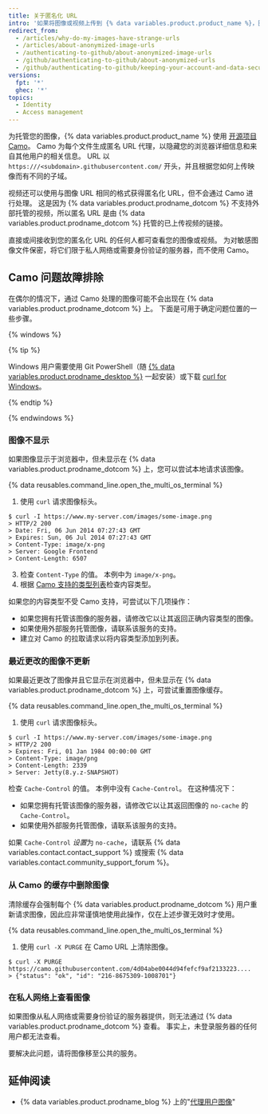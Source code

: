 ```yaml
---
title: 关于匿名化 URL
intro: '如果将图像或视频上传到 {% data variables.product.product_name %}，图像或视频 URL 将会修改，这样便无法跟踪您的信息。'
redirect_from:
  - /articles/why-do-my-images-have-strange-urls
  - /articles/about-anonymized-image-urls
  - /authenticating-to-github/about-anonymized-image-urls
  - /github/authenticating-to-github/about-anonymized-urls
  - /github/authenticating-to-github/keeping-your-account-and-data-secure/about-anonymized-urls
versions:
  fpt: '*'
  ghec: '*'
topics:
  - Identity
  - Access management
---
```


为托管您的图像，{% data variables.product.product_name %} 使用 [开源项目 Camo](https://github.com/atmos/camo)。 Camo 为每个文件生成匿名 URL 代理，以隐藏您的浏览器详细信息和来自其他用户的相关信息。 URL 以 `https:///<subdomain>.githubusercontent.com/` 开头，并且根据您如何上传映像而有不同的子域。

视频还可以使用与图像 URL 相同的格式获得匿名化 URL，但不会通过 Camo 进行处理。 这是因为 {% data variables.product.prodname_dotcom %} 不支持外部托管的视频，所以匿名 URL 是由 {% data variables.product.prodname_dotcom %} 托管的已上传视频的链接。

直接或间接收到您的匿名化 URL 的任何人都可查看您的图像或视频。 为对敏感图像文件保密，将它们限于私人网络或需要身份验证的服务器，而不使用 Camo。

## Camo 问题故障排除

在偶尔的情况下，通过 Camo 处理的图像可能不会出现在 {% data variables.product.prodname_dotcom %} 上。 下面是可用于确定问题位置的一些步骤。

{% windows %}

{% tip %}

Windows 用户需要使用 Git PowerShell（随 [{% data variables.product.prodname_desktop %}](https://desktop.github.com/) 一起安装）或下载 [curl for Windows](http://curl.haxx.se/download.html)。

{% endtip %}

{% endwindows %}

### 图像不显示

如果图像显示于浏览器中，但未显示在 {% data variables.product.prodname_dotcom %} 上，您可以尝试本地请求该图像。

{% data reusables.command_line.open_the_multi_os_terminal %}
1. 使用 `curl` 请求图像标头。
  ```shell
  $ curl -I https://www.my-server.com/images/some-image.png
  > HTTP/2 200
  > Date: Fri, 06 Jun 2014 07:27:43 GMT
  > Expires: Sun, 06 Jul 2014 07:27:43 GMT
  > Content-Type: image/x-png
  > Server: Google Frontend
  > Content-Length: 6507
  ```
3. 检查 `Content-Type` 的值。 本例中为 `image/x-png`。
4. 根据 [Camo 支持的类型列表](https://github.com/atmos/camo/blob/master/mime-types.json)检查内容类型。

如果您的内容类型不受 Camo 支持，可尝试以下几项操作：
  * 如果您拥有托管该图像的服务器，请修改它以让其返回正确内容类型的图像。
  * 如果使用外部服务托管图像，请联系该服务的支持。
  * 建立对 Camo 的拉取请求以将内容类型添加到列表。

### 最近更改的图像不更新

如果最近更改了图像并且它显示在浏览器中，但未显示在 {% data variables.product.prodname_dotcom %} 上，可尝试重置图像缓存。

{% data reusables.command_line.open_the_multi_os_terminal %}
1. 使用 `curl` 请求图像标头。
  ```shell
  $ curl -I https://www.my-server.com/images/some-image.png
  > HTTP/2 200
  > Expires: Fri, 01 Jan 1984 00:00:00 GMT
  > Content-Type: image/png
  > Content-Length: 2339
  > Server: Jetty(8.y.z-SNAPSHOT)
  ```

检查 `Cache-Control` 的值。 本例中没有 `Cache-Control`。 在这种情况下：
  * 如果您拥有托管该图像的服务器，请修改它以让其返回图像的 `no-cache` 的 `Cache-Control`。
  * 如果使用外部服务托管图像，请联系该服务的支持。

 如果 `Cache-Control` *设置*为 `no-cache`，请联系 {% data variables.contact.contact_support %} 或搜索 {% data variables.contact.community_support_forum %}。

### 从 Camo 的缓存中删除图像

清除缓存会强制每个 {% data variables.product.prodname_dotcom %} 用户重新请求图像，因此应非常谨慎地使用此操作，仅在上述步骤无效时才使用。

{% data reusables.command_line.open_the_multi_os_terminal %}
1. 使用 `curl -X PURGE` 在 Camo URL 上清除图像。
  ```shell
  $ curl -X PURGE https://camo.githubusercontent.com/4d04abe0044d94fefcf9af2133223....
  > {"status": "ok", "id": "216-8675309-1008701"}
  ```

### 在私人网络上查看图像

如果图像从私人网络或需要身份验证的服务器提供，则无法通过 {% data variables.product.prodname_dotcom %} 查看。 事实上，未登录服务器的任何用户都无法查看。

要解决此问题，请将图像移至公共的服务。

## 延伸阅读

- {% data variables.product.prodname_blog %} 上的"[代理用户图像](https://github.com/blog/1766-proxying-user-images)"
